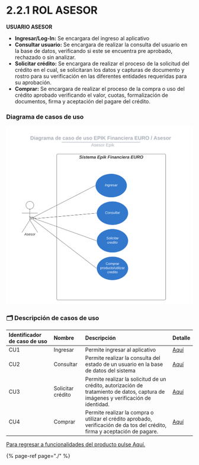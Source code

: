 # 2.2.1 ROL ASESOR

**USUARIO ASESOR**

* **Ingresar/Log-In:** Se encargara del ingreso al aplicativo
* **Consultar usuario:** Se encargara de realizar la consulta del usuario en la base de datos, verificando si este se encuentra pre aprobado, rechazado o sin analizar.
* **Solicitar crédito:** Se encargara de realizar el proceso de la solicitud del crédito en el cual, se solicitaran los datos y capturas de documento y rostro para su verificación en las diferentes entidades requeridas para su aprobación. 
* **Comprar:** Se encargara de realizar el proceso de la compra o uso del crédito aprobado verificando el valor, cuotas, formalización de documentos, firma y aceptación del pagare del crédito.

### Diagrama de casos de uso

![](../../.gitbook/assets/diagrama-de-caso-de-uso-epik-financiera-euro-_-asesor.png)

### 🗂 Descripción de casos de uso

| Identificador de caso de uso | Nombre | Descripción | Detalle |
| :--- | :--- | :--- | :--- |
| CU1 | Ingresar | Permite ingresar al aplicativo | [Aquí]() |
| CU2 | Consultar | Permite realizar la consulta del estado de un usuario en la base de datos del sistema | [Aquí]() |
| CU3 | Solicitar crédito | Permite realizar la solicitud de un crédito, autorización de tratamiento de datos, captura de imágenes y verificación de identidad. | [Aquí]() |
| CU4 | Comprar | Permite realizar la compra o utilizar el crédito aprobado, verificación de da tos del crédito, firma y aceptación de pagare. | [Aquí]() |

[Para regresar a funcionalidades del producto pulse Aquí. ](./)

{% page-ref page="./" %}

